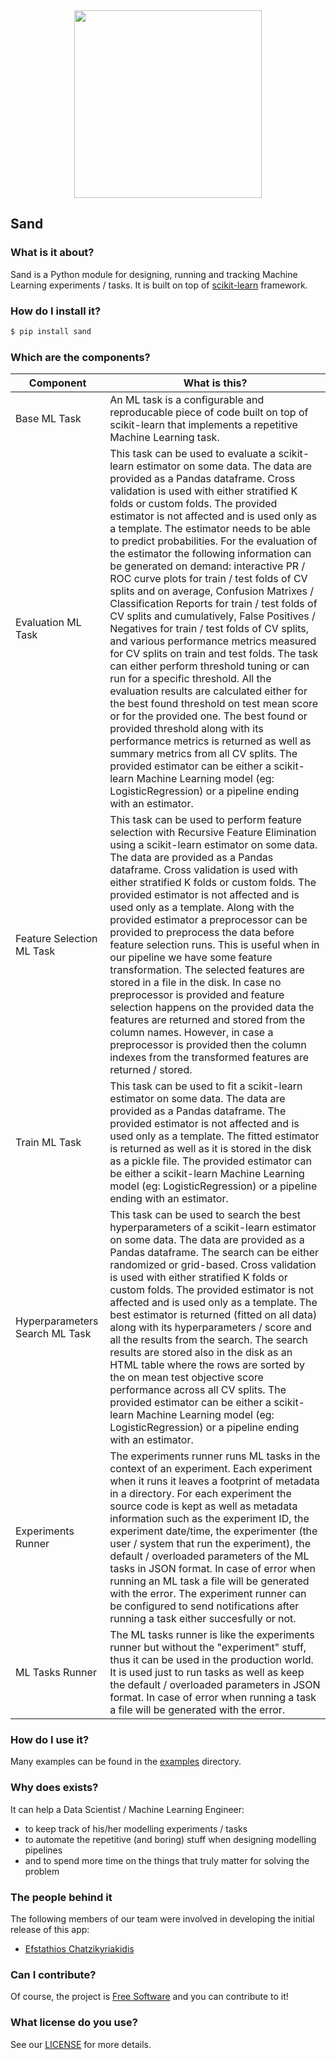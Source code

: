 <br /><p align="center"><a href="https://www.medoid.ai/" target="_blank"><img src="https://www.medoid.ai/wp-content/uploads/2020/05/medoid-ai-logo-2.png" width="300px;" /></a></p>

## Sand

### What is it about?

Sand is a Python module for designing, running and tracking Machine Learning experiments / tasks. It is built on top of [scikit-learn](https://scikit-learn.org/) framework.

### How do I install it?

```sh
$ pip install sand
```

### Which are the components?

| Component                      | What is this?                    |
|--------------------------------|----------------------------------|
| Base ML Task                        | An ML task is a configurable and reproducable piece of code built on top of scikit-learn that implements a repetitive Machine Learning task. |
| Evaluation ML Task             | This task can be used to evaluate a scikit-learn estimator on some data. The data are provided as a Pandas dataframe. Cross validation is used with either stratified K folds or custom folds. The provided estimator is not affected and is used only as a template. The estimator needs to be able to predict probabilities. For the evaluation of the estimator the following information can be generated on demand: interactive PR / ROC curve plots for train / test folds of CV splits and on average, Confusion Matrixes / Classification Reports for train / test folds of CV splits and cumulatively, False Positives / Negatives for train / test folds of CV splits, and various performance metrics measured for CV splits on train and test folds. The task can either perform threshold tuning or can run for a specific threshold. All the evaluation results are calculated either for the best found threshold on test mean score or for the provided one. The best found or provided threshold along with its performance metrics is returned as well as summary metrics from all CV splits. The provided estimator can be either a scikit-learn Machine Learning model (eg: LogisticRegression) or a pipeline ending with an estimator. |
| Feature Selection ML Task      | This task can be used to perform feature selection with Recursive Feature Elimination using a scikit-learn estimator on some data. The data are provided as a Pandas dataframe. Cross validation is used with either stratified K folds or custom folds. The provided estimator is not affected and is used only as a template. Along with the provided estimator a preprocessor can be provided to preprocess the data before feature selection runs. This is useful when in our pipeline we have some feature transformation. The selected features are stored in a file in the disk. In case no preprocessor is provided and feature selection happens on the provided data the features are returned and stored from the column names. However, in case a preprocessor is provided then the column indexes from the transformed features are returned / stored. |
| Train ML Task                  | This task can be used to fit a scikit-learn estimator on some data. The data are provided as a Pandas dataframe. The provided estimator is not affected and is used only as a template. The fitted estimator is returned as well as it is stored in the disk as a pickle file. The provided estimator can be either a scikit-learn Machine Learning model (eg: LogisticRegression) or a pipeline ending with an estimator. |
| Hyperparameters Search ML Task | This task can be used to search the best hyperparameters of a scikit-learn estimator on some data. The data are provided as a Pandas dataframe. The search can be either randomized or grid-based. Cross validation is used with either stratified K folds or custom folds. The provided estimator is not affected and is used only as a template. The best estimator is returned (fitted on all data) along with its hyperparameters / score and all the results from the search. The search results are stored also in the disk as an HTML table where the rows are sorted by the on mean test objective score performance across all CV splits. The provided estimator can be either a scikit-learn Machine Learning model (eg: LogisticRegression) or a pipeline ending with an estimator. |
| Experiments Runner             | The experiments runner runs ML tasks in the context of an experiment. Each experiment when it runs it leaves a footprint of metadata in a directory. For each experiment the source code is kept as well as metadata information such as the experiment ID, the experiment date/time, the experimenter (the user / system that run the experiment), the default / overloaded parameters of the ML tasks in JSON format. In case of error when running an ML task a file will be generated with the error. The experiment runner can be configured to send notifications after running a task either succesfully or not. |
| ML Tasks Runner                | The ML tasks runner is like the experiments runner but without the "experiment" stuff, thus it can be used in the production world. It is used just to run tasks as well as keep the default / overloaded parameters in JSON format. In case of error when running a task a file will be generated with the error. |

### How do I use it?

Many examples can be found in the [examples](examples) directory.

### Why does exists?

It can help a Data Scientist / Machine Learning Engineer:

* to keep track of his/her modelling experiments / tasks
* to automate the repetitive (and boring) stuff when designing modelling pipelines
* and to spend more time on the things that truly matter for solving the problem

### The people behind it

The following members of our team were involved in developing the initial release of this app:

* [Efstathios Chatzikyriakidis](https://github.com/echatzikyriakidis)

### Can I contribute?

Of course, the project is [Free Software](https://www.gnu.org/philosophy/free-sw.en.html) and you can contribute to it!

### What license do you use?

See our [LICENSE](LICENSE) for more details.
